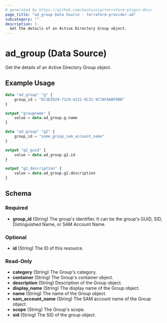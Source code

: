 ```yaml
---
# generated by https://github.com/hashicorp/terraform-plugin-docs
page_title: "ad_group Data Source - terraform-provider-ad"
subcategory: ""
description: |-
  Get the details of an Active Directory Group object.
---
```


# ad_group (Data Source)

Get the details of an Active Directory Group object.

## Example Usage

```terraform
data "ad_group" "g" {
    group_id = "DC3E5929-71C0-4232-9C32-9C7AFAABF0BB"
}

output "groupname" {
    value = data.ad_group.g.name
}

data "ad_group" "g2" {
    group_id = "some_group_sam_account_name"
}

output "g2_guid" {
    value = data.ad_group.g2.id
}

output "g2_description" {
    value = data.ad_group.g2.description
}
```

<!-- schema generated by tfplugindocs -->
## Schema

### Required

- **group_id** (String) The group's identifier. It can be the group's GUID, SID, Distinguished Name, or SAM Account Name.

### Optional

- **id** (String) The ID of this resource.

### Read-Only

- **category** (String) The Group's category.
- **container** (String) The Group's container object.
- **description** (String) Description of the Group object.
- **display_name** (String) The display name of the Group object.
- **name** (String) The name of the Group object.
- **sam_account_name** (String) The SAM account name of the Group object.
- **scope** (String) The Group's scope.
- **sid** (String) The SID of the group object.



